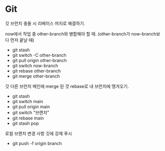 # Git

깃 브런치 충돌 시 리베이스 머지로 해결하기.

now에서 작업 중 other-branch와 병합해야 할 때. (other-branch가 now-branch보다 먼저 끝날 때)

* git stash
* git switch -C other-branch
* git pull origin other-branch
* git switch now-branch
* git rebase other-branch
* git merge other-branch



깃 다른 브런치 메인에 merge 된 것 rebase로 내 브런치에 땡겨오기.

* git stash
* git switch main
* git pull origin main
* git switch "브랜치"
* git rebase main
* git stash pop

로컬 브랜치 변경 사항 깃에 강제 푸시

* git push -f origin branch&#x20;
